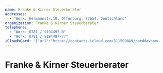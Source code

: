 ```yaml
---
name: Franke & Kirner Steuerberater
addresses:
  - "Work: Hermannstr.10, Offenburg, 77654, Deutschland"
organization: Franke & Kirner Steuerberater
telephone:
  - "Work: 0781 / 9194497-0"
  - "Work: 0781 / 9194497-77"
iCloudVCard: '{"url":"https://contacts.icloud.com/311500889/carddavhome/card/4447-07E10309-03DD-0E13-FF0E-0073F.vcf","etag":"\"kmfha9i9\"","data":"BEGIN:VCARD\r\nVERSION:3.0\r\nFN:\r\nN:;;;;\r\nUID:4447-07E10309-03DD-0E13-FF0E-0073F\r\nADR;TYPE=WORK:;;Hermannstr.10;Offenburg;;77654;Deutschland;\r\nPRODID:-//Apple Inc.//Apple WebDAV Outlook Store 4.8.26//ENX-APPLE-OL-MAPPI\r\n NG-INFO:1\r\nREV:2025-04-03T22:19:06Z\r\nORG:Franke & Kirner Steuerberater;\r\nTEL;TYPE=WORK:0781 / 9194497-0\r\nTEL;TYPE=WORK:0781 / 9194497-77\r\nX-ABShowAs:COMPANY\r\nitem0.X-ABADR:de\r\nEND:VCARD"}'
---
```

# Franke & Kirner Steuerberater